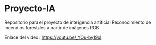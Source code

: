 # Proyecto-IA
Repositorio para el proyecto de inteligencia artificial Reconocimiento de incendios forestales a partir de imágenes RGB

Enlace del video : https://youtu.be/_YOu-by19xI
